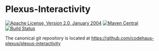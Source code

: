 Plexus-Interactivity
===============

[![Apache License, Version 2.0, January 2004](https://img.shields.io/github/license/codehaus-plexus/plexus-interactivity.svg?label=License)](http://www.apache.org/licenses/)
[![Maven Central](https://img.shields.io/maven-central/v/org.codehaus.plexus/plexus-interactivity.svg?label=Maven%20Central)](http://search.maven.org/#search%7Cga%7C1%7Cg%3A%22org.codehaus.plexus%22%20a%3A%22plexus-interactivity%22)
[![Build Status](https://travis-ci.org/codehaus-plexus/plexus-interactivity.svg?branch=master)](https://travis-ci.org/codehaus-plexus/plexus-interactivity)

The canonical git repository is located at https://github.com/codehaus-plexus/plexus-interactivity
